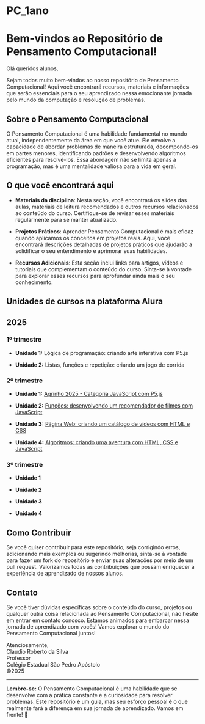 # **PC_1ano**

# **Bem-vindos ao Repositório de Pensamento Computacional!**


Olá queridos alunos,

Sejam todos muito bem-vindos ao nosso repositório de Pensamento Computacional! Aqui você encontrará recursos, 
materiais e informações que serão essenciais para o seu aprendizado nessa emocionante jornada pelo mundo da computação 
e resolução de problemas.


## **Sobre o Pensamento Computacional**

O Pensamento Computacional é uma habilidade fundamental no mundo atual, independentemente da área em que você atue. 
Ele envolve a capacidade de abordar problemas de maneira estruturada, decompondo-os em partes menores, 
identificando padrões e desenvolvendo algoritmos eficientes para resolvê-los. Essa abordagem não se limita apenas 
à programação, mas é uma mentalidade valiosa para a vida em geral.


## O que você encontrará aqui

- **Materiais da disciplina**: Nesta seção, você encontrará os slides das aulas, materiais de leitura recomendados e 
outros recursos relacionados ao conteúdo do curso. Certifique-se de revisar esses materiais regularmente para se manter atualizado.

- **Projetos Práticos**: Aprender Pensamento Computacional é mais eficaz quando aplicamos os conceitos em projetos reais. 
Aqui, você encontrará descrições detalhadas de projetos práticos que ajudarão a solidificar o seu entendimento e aprimorar suas habilidades.

- **Recursos Adicionais**: Esta seção inclui links para artigos, vídeos e tutoriais que complementam o conteúdo do curso. 
Sinta-se à vontade para explorar esses recursos para aprofundar ainda mais o seu conhecimento.

## Unidades de cursos na plataforma Alura

## 2025
### 1º trimestre

- **Unidade 1:** Lógica de programação: criando arte interativa com P5.js
  
- **Unidade 2:** Listas, funções e repetição: criando um jogo de corrida

### 2º trimestre

- **Unidade 1:** <a href="https://cursos.alura.com.br/course/agrinho-2025-javascript">Agrinho 2025 - Categoria JavaScript com P5.js</a>
  
- **Unidade 2:** <a href="https://cursos.alura.com.br/course/funcoes-recomendador-filmes-javascript">Funções: desenvolvendo um recomendador de filmes com JavaScript</a>

- **Unidade 3:** <a href="https://cursos.alura.com.br/course/pagina-web-catalogo-videos-html-css">Página Web: criando um catálogo de vídeos com HTML e CSS</a>
  
- **Unidade 4:** <a href="https://cursos.alura.com.br/course/algoritmos-criando-aventura-html-css-javascript">Algoritmos: criando uma aventura com HTML, CSS e JavaScript</a>

### 3º trimestre

- **Unidade 1**
  
- **Unidade 2**

- **Unidade 3**
  
- **Unidade 4**

## Como Contribuir

Se você quiser contribuir para este repositório, seja corrigindo erros, adicionando mais exemplos ou sugerindo melhorias, 
sinta-se à vontade para fazer um fork do repositório e enviar suas alterações por meio de um pull request. Valorizamos todas as contribuições 
que possam enriquecer a experiência de aprendizado de nossos alunos.


## Contato

Se você tiver dúvidas específicas sobre o conteúdo do curso, projetos ou qualquer outra coisa relacionada ao Pensamento Computacional, 
não hesite em entrar em contato conosco.
Estamos animados para embarcar nessa jornada de aprendizado com vocês!
Vamos explorar o mundo do Pensamento Computacional juntos!

Atenciosamente,<br>
Claudio Roberto da Silva<br>
Professor<br>
Colégio Estadual São Pedro Apóstolo<br>
&copy;2025

---

**Lembre-se:** O Pensamento Computacional é uma habilidade que se desenvolve com a prática constante e a curiosidade para resolver problemas. 
Este repositório é um guia, mas seu esforço pessoal é o que realmente fará a diferença em sua jornada de aprendizado. 
Vamos em frente! 🚀
